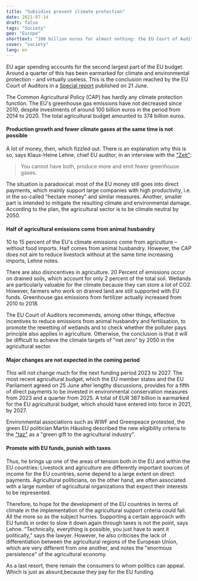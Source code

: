 ```yaml
---
title: "Subsidies prevent climate protection"
date: 2021-07-14
draft: false
tags: "Society"
geo: "Europe"
shorttext: "100 billion euros for almost nothing: the EU Court of Auditors drew a damning conclusion on EU agricultural policy."
cover: "society"
lang: en
---
```


EU agar spending accounts for the second largest part of the EU budget. Around a quarter of this has been earmarked for climate and environmental protection - and virtually useless. This is the conclusion reached by the EU Court of Auditors in a [Special report](https://www.eca.europa.eu/de/Pages/DocItem.aspx?did=58913 "Gemeinsame Agrarpolitik und Klima") published on 21 June.

The Common Agricultural Policy (CAP) has hardly any climate protection function. The EU's greenhouse gas emissions have not decreased since 2010, despite investments of around 100 billion euros in the period from 2014 to 2020. The total agricultural budget amounted to 374 billion euros.

#### Production growth and fewer climate gases at the same time is not possible

A lot of money, then, which fizzled out. There is an explanation why this is so, says Klaus-Heine Lehne, chief EU auditor, in an interview with the ["Zeit"](https://www.zeit.de/wirtschaft/2021-06/klaus-heiner-lehne-eu-rechnungshof-klimaschutz-agrarpolitik/komplettansicht "Viehhaltung und Fleischproduktion sind besonders klimaschädlich"):

> You cannot have both, produce more and emit fewer greenhouse gases.

The situation is paradoxical: most of the EU money still goes into direct payments, which mainly support large companies with high productivity, i.e. in the so-called "hectare money" and similar measures. Another, smaller part is intended to mitigate the resulting climate and environmental damage. According to the plan, the agricultural sector is to be climate neutral by 2050.

#### Half of agricultural emissions come from animal husbandry

10 to 15 percent of the EU's climate emissions come from agriculture – without food imports. Half comes from animal husbandry. However, the CAP does not aim to reduce livestock without at the same time increasing imports, Lehne notes.

There are also disincentives in agriculture. 20 Percent of emissions occur on drained soils, which account for only 2 percent of the total soil. Wetlands are particularly valuable for the climate because they can store a lot of CO2. However, farmers who work on drained land are still supported with EU funds. Greenhouse gas emissions from fertilizer actually increased from 2010 to 2018.

The EU Court of Auditors recommends, among other things, effective incentives to reduce emissions from animal husbandry and fertilisation, to promote the rewetting of wetlands and to check whether the polluter pays principle also applies in agriculture. Otherwise, the conclusion is that it will be difficult to achieve the climate targets of "net zero" by 2050 in the agricultural sector.

#### Major changes are not expected in the coming period

This will not change much for the next funding period 2023 to 2027. The most recent agricultural budget, which the EU member states and the EU Parliament agreed on 25 June after lengthy discussions, provides for a fifth of direct payments to be invested in environmental conservation measures from 2023 and a quarter from 2025.  A total of EUR 387 billion is earmarked for the EU agricultural budget, which should have entered into force in 2021, by 2027.

Environmental associations such as WWF and Greenpeace protested, the green EU politician Martin Häusling described the new eligibility criteria to the ["taz"](https://taz.de/Neue-Vergaberegeln-der-EU-Agrarpolitik/!5778895/ "Längst nicht grün genug") as a "green gift to the agricultural industry".

#### Promote with EU funds, punish with taxes

Thus, he brings up one of the areas of tension both in the EU and within the EU countries: Livestock and agriculture are differently important sources of income for the EU countries, some depend to a large extent on direct payments. Agricultural politicians, on the other hand, are often associated with a large number of agricultural organizations that expect their interests to be represented.

Therefore, to hope for the development of the EU countries in terms of climate in the implementation of the agricultural support criteria could fail. All the more so as the subject hurries. Supporting a certain approach with EU funds in order to slow it down again through taxes is not the point, says Lehne. "Technically, everything is possible, you just have to want it politically," says the lawyer. However, he also criticises the lack of differentiation between the agricultural regions of the European Union, which are very different from one another, and notes the "enormous persistence" of the agricultural economy.

As a last resort, there remain the consumers to whom politics can appeal. Which is just as absurd,because they pay for the EU funding.
